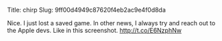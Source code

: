 Title: chirp
Slug: 9ff00d4949c87620f4eb2ac9e4f0d8da

Nice. I just lost a saved game. In other news, I always try and reach out to the Apple devs. Like in this screenshot. <a href="http://t.co/E6NzphNw">http://t.co/E6NzphNw</a>
